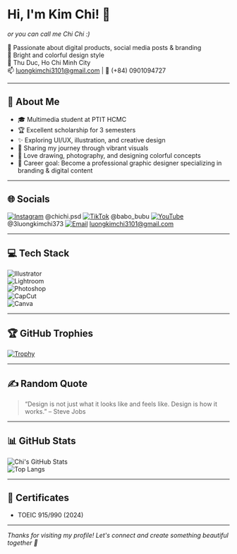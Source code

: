 # Hi, I'm Kim Chi! 👋  
_or you can call me Chi Chi :)_

🌈 Passionate about digital products, social media posts & branding  
🎨 Bright and colorful design style  
📍 Thu Duc, Ho Chi Minh City  
📫 luongkimchi3101@gmail.com | 📱 (+84) 0901094727  

---

## 💫 About Me
- 🎓 Multimedia student at PTIT HCMC  
- 🏆 Excellent scholarship for 3 semesters  
- ✨ Exploring UI/UX, illustration, and creative design  
- 📸 Sharing my journey through vibrant visuals
- 🎨 Love drawing, photography, and designing colorful concepts
- 🎯 Career goal: Become a professional graphic designer specializing in branding & digital content
---

## 🌐 Socials  
[![Instagram](https://img.shields.io/badge/-Instagram-E4405F?style=flat&logo=Instagram&logoColor=white)](https://instagram.com/chichi.psd)  @chichi.psd
[![TikTok](https://img.shields.io/badge/-TikTok-000000?style=flat&logo=TikTok&logoColor=white)](https://tiktok.com/@babo_bubu)  @babo_bubu
[![YouTube](https://img.shields.io/badge/-YouTube-FF0000?style=flat&logo=YouTube&logoColor=white)](https://youtube.com/@3luongkimchi373) @3luongkimchi373
[![Email](https://img.shields.io/badge/-Email-D14836?style=flat&logo=Gmail&logoColor=white)](mailto:luongkimchi3101@gmail.com) luongkimchi3101@gmail.com

---

## 💻 Tech Stack  
![Illustrator](https://img.shields.io/badge/-Adobe%20Illustrator-FE9A2E?style=flat&logo=Adobe%20Illustrator&logoColor=white)  
![Lightroom](https://img.shields.io/badge/-Adobe%20Lightroom-31A8FF?style=flat&logo=Adobe%20Lightroom&logoColor=white)  
![Photoshop](https://img.shields.io/badge/-Adobe%20Photoshop-31A8FF?style=flat&logo=Adobe%20Photoshop&logoColor=white)  
![CapCut](https://img.shields.io/badge/-CapCut-000000?style=flat&logo=CapCut&logoColor=white)  
![Canva](https://img.shields.io/badge/-Canva-00C4CC?style=flat&logo=Canva&logoColor=white)

---

## 🏆 GitHub Trophies  
[![Trophy](https://github-profile-trophy.vercel.app/?username=kimchi-31&theme=radical&margin-w=10&margin-h=10)](https://github.com/kimchi-31)

---

## ✍️ Random Quote  
> “Design is not just what it looks like and feels like. Design is how it works.” – Steve Jobs

---

## 📊 GitHub Stats  
![Chi's GitHub Stats](https://github-readme-stats.vercel.app/api?username=kimchi-31&show_icons=true&theme=radical)  
![Top Langs](https://github-readme-stats.vercel.app/api/top-langs/?username=kimchi-31&layout=compact&theme=radical)

---

## 🎯 Certificates  
- TOEIC 915/990 (2024)

---

_Thanks for visiting my profile! Let's connect and create something beautiful together 💖_
